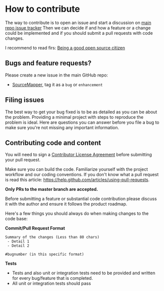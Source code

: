 # How to contribute

The way to contribute is to open an issue and start a discussion on [main repo issue tracker](https://github.com/alekshura/SourceMapper/issues)
Then we can decide if and how a feature or a change could be implemented and if you should submit a pull requests with code changes.

I recommend to read firs: [Being a good open source citizen](https://hackernoon.com/being-a-good-open-source-citizen-9060d0ab9732#.x3hocgw85)

## Bugs and feature requests?
Please create a new issue in the main GitHub repo:

* [SourceMapper](https://github.com/alekshura/SourceMapper/issues), tag it as a `bug` or `enhancement`

## Filing issues
The best way to get your bug fixed is to be as detailed as you can be about the problem.
Providing a minimal project with steps to reproduce the problem is ideal.
Here are questions you can answer before you file a bug to make sure you're not missing any important information.

## Contributing code and content
You will need to sign a [Contributor License Agreement](https://cla.dotnetfoundation.org/) before submitting your pull request.

Make sure you can build the code. Familiarize yourself with the project workflow and our coding conventions. 
If you don't know what a pull request is read this article: https://help.github.com/articles/using-pull-requests.

**Only PRs to the master branch are accepted.**

Before submitting a feature or substantial code contribution please discuss it with the author and ensure it follows the product roadmap. 

Here's a few things you should always do when making changes to the code base:

**Commit/Pull Request Format**

```
Summary of the changes (Less than 80 chars)
 - Detail 1
 - Detail 2

#bugnumber (in this specific format)
```

**Tests**

-  Tests and also unit or integration tests need to be provided and written for every bug/feature that is completed.
-  All unit or integration tests should pass
